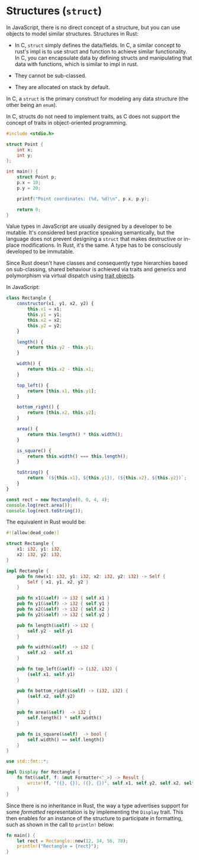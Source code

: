 # Structures (`struct`)

In JavaScript, there is no direct concept of a structure, but you can use objects to model similar structures.
Structures in Rust:

- In C, `struct` simply defines the data/fields. In C, a similar concept to rust's impl is to use struct and function to achieve similar functionality. In C, you can encapsulate data by defining structs and manipulating that data with functions, which is similar to impl in rust.

- They cannot be sub-classed.

- They are allocated on stack by default.

In C, a `struct` is the primary construct for modeling any data structure (the other being an `enum`).

In C, structs do not need to implement traits, as C does not support the concept of traits in object-oriented programming.

```c
#include <stdio.h>

struct Point {
    int x;
    int y;
};

int main() {
    struct Point p;
    p.x = 10;
    p.y = 20;

    printf("Point coordinates: (%d, %d)\n", p.x, p.y);

    return 0;
}
```

Value types in JavaScript are usually designed by a developer to be mutable. It's considered best practice speaking semantically, but the language does not prevent designing a `struct` that makes destructive or in-place modifications. In Rust, it's the same. A type has to be consciously developed to be immutable.

Since Rust doesn't have classes and consequently type hierarchies based on sub-classing, shared behaviour is achieved via traits and generics and polymorphism via virtual dispatch using [trait objects].

  [trait objects]: https://doc.rust-lang.org/book/ch17-02-trait-objects.html#using-trait-objects-that-allow-for-values-of-different-types

In JavaScript:

```js
class Rectangle {
    constructor(x1, y1, x2, y2) {
        this.x1 = x1;
        this.y1 = y1;
        this.x2 = x2;
        this.y2 = y2;
    }

    length() {
        return this.y2 - this.y1;
    }

    width() {
        return this.x2 - this.x1;
    }

    top_left() {
        return [this.x1, this.y1];
    }

    bottom_right() {
        return [this.x2, this.y2];
    }

    area() {
        return this.length() * this.width();
    }

    is_square() {
        return this.width() === this.length();
    }

    toString() {
        return `(${this.x1}, ${this.y1}), (${this.x2}, ${this.y2})`;
    }
}

const rect = new Rectangle(0, 0, 4, 4);
console.log(rect.area());
console.log(rect.toString());
```

The equivalent in Rust would be:

```rust
#![allow(dead_code)]

struct Rectangle {
    x1: i32, y1: i32,
    x2: i32, y2: i32,
}

impl Rectangle {
    pub fn new(x1: i32, y1: i32, x2: i32, y2: i32) -> Self {
        Self { x1, y1, x2, y2 }
    }

    pub fn x1(&self) -> i32 { self.x1 }
    pub fn y1(&self) -> i32 { self.y1 }
    pub fn x2(&self) -> i32 { self.x2 }
    pub fn y2(&self) -> i32 { self.y2 }

    pub fn length(&self) -> i32 {
        self.y2 - self.y1
    }

    pub fn width(&self)  -> i32 {
        self.x2 - self.x1
    }

    pub fn top_left(&self) -> (i32, i32) {
        (self.x1, self.y1)
    }

    pub fn bottom_right(&self) -> (i32, i32) {
        (self.x2, self.y2)
    }

    pub fn area(&self)  -> i32 {
        self.length() * self.width()
    }

    pub fn is_square(&self)  -> bool {
        self.width() == self.length()
    }
}

use std::fmt::*;

impl Display for Rectangle {
    fn fmt(&self, f: &mut Formatter<'_>) -> Result {
        write!(f, "({}, {}), ({}, {})", self.x1, self.y2, self.x2, self.y2)
    }
}
```

Since there is no inheritance in Rust, the way a type advertises support for some _formatted_ representation is by implementing the `Display` trait. This then enables for an instance of the structure to participate in formatting, such as shown in the call to `println!` below:

```rust
fn main() {
    let rect = Rectangle::new(12, 34, 56, 78);
    println!("Rectangle = {rect}");
}
```
